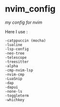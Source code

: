 # nvim_config

*my config for nvim*

Here I use :

    -catppuccin (mocha)
    -lualine
    -lsp-config
    -neo-tree
    -telescope
    -treesitter
    -alpha
    -cmp-nvim-lsp
    -nvim-cmp
    -LuaSnip
    -dap
    -dapui
    -none-ls
    -toggleterm
    -whichkey

